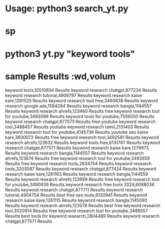 # Usage: python3 search_yt.py <keyword>
# sp
# python3 yt.py "keyword tools"
# sample Results :wd,volum
keyword tools,10510854 Results
keyword research chatgpt,877234 Results
keyword research tutorial,4906797 Results
keyword research kaise kare,1281525 Results
keyword research tool free,3490638 Results
keyword research google ads,1584284 Results
keyword research bangla,1144557 Results
keyword research ahrefs,123460 Results
free keyword research tool for youtube,3493066 Results
keyword tools for youtube,7556050 Results
keyword research chatgpt,877573 Results
free youtube keyword research tool,3488457 Results
youtube keyword research tamil,2131403 Results
keyword research tool for youtube,4145736 Results
youtube seo kaise kare,3930072 Results
free keyword research tool,3492581 Results
keyword research ahrefs,123632 Results
keyword tools free,6131787 Results
keyword research chatgpt,877571 Results
keyword research kaise kare,1279973 Results
keyword research bangla,1144557 Results
keyword research ahrefs,123674 Results
free keyword research tool for youtube,3492659 Results
free keyword research tools,2834754 Results
keyword research tools,3203097 Results
keyword research chatgpt,877424 Results
keyword research kaise kare,1281163 Results
keyword research bangla,1144559 Results
keyword research ahrefs,123699 Results
free keyword research tool for youtube,3490939 Results
keyword research free tools 2024,6088036 Results
keyword research chatgpt,877711 Results
keyword research tutorial,4904754 Results
best free seo tools,6130941 Results
keyword research kaise kare,1281115 Results
keyword research bangla,1145090 Results
keyword research ahrefs,123578 Results
best free keyword research tool,3020914 Results
free keyword research tool for youtube,3488557 Results
best tools for keyword research,2804489 Results
keyword research chatgpt,877571 Results
